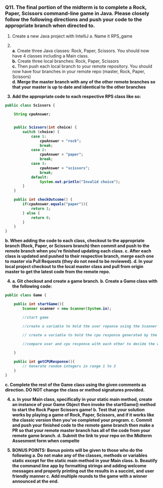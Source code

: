 ### Q11. The final portion of the midterm is to complete a Rock, Paper, Scissors command-line game in Java. Please closely follow the following directions and push your code to the appropriate branch when directed to. 

1. Create a new Java project with IntelliJ
    a. Name it RPS_game

2.  <br /><b>a</b>. Create three Java classes: Rock, Paper, Scissors. You should now have 4 classes including a Main class.
    <br /><b>b.</b> Create three local branches: Rock, Paper, Scissors
    <br /><b>c.</b> Then push each local branch to your remote repository. You should now have four branches in your remote repo (master, Rock, Paper, Scissors)
    <br /><b>d.<b> Merge the master branch with any of the other remote branches so that your master is up to date and identical to the other branches

3. Add the appropriate code to each respective RPS class like so:

```java
public class Scissors {

    String cpuAnswer;


    public Scissors(int choice) {
        switch (choice) {
            case 1:
                cpuAnswer = "rock";
                break;
            case 2:
                cpuAnswer = "paper";
                break;
            case 3:
                cpuAnswer = "scissors";
                break;
            default:
                System.out.println("Invalid choice");
        }
    }

    public int checkOutcome() {
        if(cpuAnswer.equals("paper")){
            return 1;
        } else {
            return 0;
        }
    }
}
```
b. When adding the code to each class, checkout to the appropriate branch (Rock, Paper, or Scissors branch) then commit and push to the remote branch when you're finished updating each class. 
c. After each class is updated and pushed to their respective branch, merge each one to master via Pull Requests (they do not need to be reviewed).
d. In your local project checkout to the local master class and pull from origin master to get the latest code from the remote repo.

4. a. Git checkout and create a game branch.
   b. Create a Game class with the following code: 

```java 
public class Game {

    public int startGame(){
        Scanner scanner = new Scanner(System.in);

        //start game

        //create a variable to hold the user reponse using the Scanner object. The response needs to be an integer between 1-3 (1 = Rock, 2 = Paper, 3 = Scissors)
       
        // create a variable to hold the cpu response generated by the getCPUResponse() method.

        //compare user and cpu response with each other to decide the winner.

    }

    public int getCPUResponse(){
        // Generate random integers in range 1 to 3
    }
}

```
c. Complete the rest of the Game class using the given comments as direction. DO NOT change the class or method signatures provided.

4. a. In your Main class, specifically in your static main method, create an instance of your Game Object then invoke the startGame() method to start the Rock Paper Scissors game!
    b. Test that your solution works by playing a game of Rock, Paper, Scissors, and if it works like the classic version then you've completed your program.
    c. Commit and push your finished code to the remote game branch then make a PR so that your remote master branch has all of the code from your remote game branch.
    d. Submit the link to your repo on the Midterm Assesment form when compelte

5. BONUS POINTS: Bonus points will be given to those who do the following 
 a. Do not make any of the classes, methods or variables static except for the static main method in your Main class.
 b. Beautify the command line app by formatting strings and adding welcome messages and properly printing out the results in a succint, and user friendly manner
 c. Add multiple rounds to the game with a winner announced at the end.



